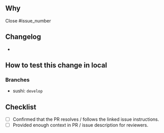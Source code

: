 ## Why
Close #issue_number

## Changelog
-

## How to test this change in local
<!-- As detailed as possible -->
<!-- Eg: Run yarn command:run sync-dynamodb-to-es -t AGGREGATION_BILLS in Iggre... -->

### Branches
- sushi: `develop`
<!-- - : `develop` -->

## Checklist
<!-- Strive to complete the checklist. Remove those that do not apply to your PR -->
- [ ] Confirmed that the PR resolves / follows the linked issue instructions. <!-- epic design spec, bug report, etc -->
- [ ] Provided enough context in PR / issue description for reviewers.
